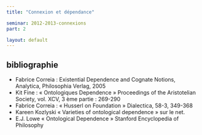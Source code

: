 ```yaml
---
title: "Connexion et dépendance"

seminar: 2012-2013-connexions
part: 2

layout: default
---
```


## bibliographie

- Fabrice Correia : Existential Dependence and Cognate Notions, Analytica, Philosophia Verlag, 2005
- Kit Fine : « Ontologiques Dependence » Proceedings of the Aristotelian Society, vol. XCV, 3 ème partie : 269-290
- Fabrice Correia : « Husserl on Foundation » Dialectica, 58-3, 349-368
- Kareen Kozlyski « Varieties of ontological dependence » sur le net.
- E.J. Lowe « Ontological Dependence » Stanford Encyclopedia of Philosophy